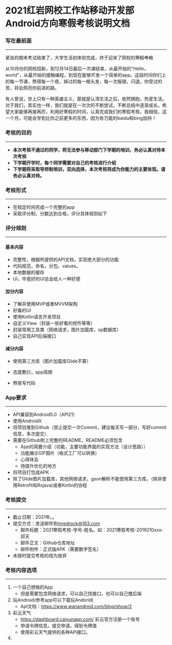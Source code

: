 # 2021红岩网校工作站移动开发部Android方向寒假考核说明文档

### 写在最前面

------

紧张的期末考试结束了，大学生活初体验完成，终于迎来了网校的~~寒假考核~~

从10月份的网校招新，到12月14日最后一次课结束，从最开始的“Hello，world”，从最开始的接触编程，到现在能够开发一个简单的app。这段时间你们上的每一节课，熬得每一个夜，掉过的每一根头发，每一次报错，闪退，你受过的苦，将会照亮你前进的路。



有人曾说，世上只有一种英雄主义，那就是认清生活之后，依然拥抱，热爱生活。对于我们，其实也一样，我们就是在一次次的不断尝试，不断总结中逐渐成长。希望大家能够再接再厉，利用好寒假的时间，认真完成我们的寒假考核，我相信，这一个月，可能会学到比你之前更多的东西，因为有万能的baidu和bing加持！





### 考核的目的

------

- **本次考核不通过的同学，将无法参与移动部门下学期的培训，务必认真对待本次考核**
- **下学期开学时，每个同学需要对自己的考核进行介绍**
- **下学期将采取导师制培训，双向选择，本次考核将成为你能力的主要体现。请务必认真对待。**



### 考核形式

------

- 在规定时间完成一个完整的app
- 采取评分制，分数达到合格，评分具体规则如下



### 评分规则

------

#### 基本内容

- 完整性，根据所提供的API文档，实现绝大部分的功能
- 代码规范，命名，分包，values。
- 本地数据的缓存
- UI，毕竟好的UI总会给人一种好感

#### 加分内容

- 了解并使用MVP或者MVVM架构
- 好看的UI
- 使用Kotlin语言开发项目
- 自定义View（封装一些好看的控件等等）
- 封装常用工具类（网络请求，图片加载库，sp数据库）
- 自己实现API后端接口

#### 减分内容

- 使用第三方库（图片加载库Glide不算）

- 态度敷衍，app简陋

- 熬夜写代码

  

### App要求

------

- API兼容到Android5.0（API21）
- 使用AndroidX
- 将项目推到Github（禁止提交一次Commit，建议每天写一部分，写好commit信息，多次提交）
- 需要在Github附上完整的README，README必须包含
  - App的简要介绍（功能，主要功能界面的实现方法（设计思路））
  - 功能展示GIF图片（格式工厂可以转换）
  - 心得体会
  - 待提升优化的地方
- 将项目打包成APK
- 除了Glide图片加载库，其他网络请求，gson解析不能使用第三方库。（除非使用Retrofit和Rxjava)或者Kotlin的协程

### 考核提交

------

- 截止日期：2021年。。
- 提交方式：发送邮件到[mredrock@163.com](mailto:mredrock@163.com)
  - 邮件标题：2021寒假考核-学号-姓名。如：2021寒假考核-2019210xxx-邱天
  - 邮件正文：Github仓库地址
  - 邮件附件：正式版APK（需要数字签名）
- 未按时提交考核的视为放弃



### 考核内容选项

------

1. 一个自己想做的App
   - 但是需要包含网络请求，可以自己找接口，也可以自己撸后端
2. 玩Android(参考app可以下载玩Andorid)
   - ApI文档：https://www.wanandroid.com/blog/show/2
3. 彩云天气
   - https://dashboard.caiyunapp.com/ 彩云官方注册一个账号
   - 申请令牌信息。提交申请，得到令牌值
   - 使用彩云天气提供的各种APi接口。
4. 
